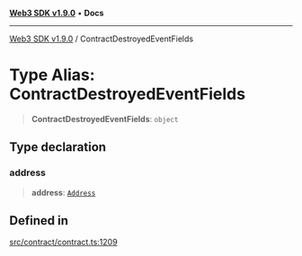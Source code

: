 [**Web3 SDK v1.9.0**](../README.md) • **Docs**

***

[Web3 SDK v1.9.0](../globals.md) / ContractDestroyedEventFields

# Type Alias: ContractDestroyedEventFields

> **ContractDestroyedEventFields**: `object`

## Type declaration

### address

> **address**: [`Address`](Address.md)

## Defined in

[src/contract/contract.ts:1209](https://github.com/Mystic-Nayy/alephium-web3/blob/ee41f5e0e7d7fb0b155fe62f05b2ac03772895ca/packages/web3/src/contract/contract.ts#L1209)
